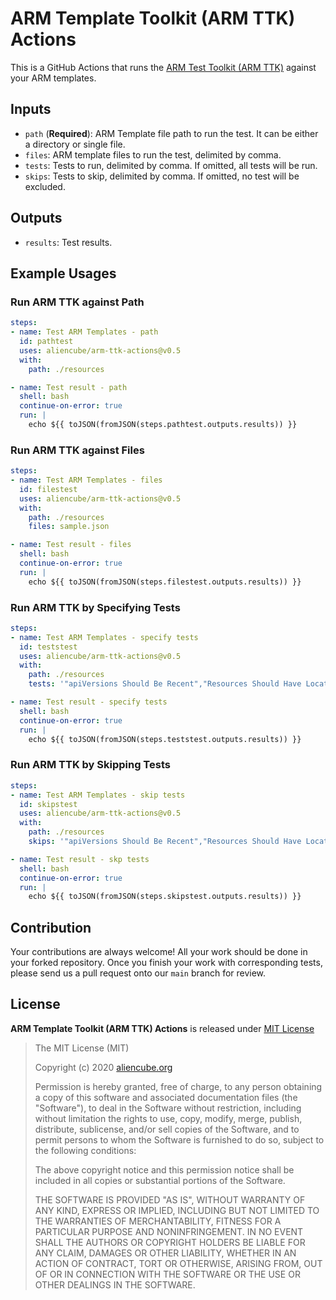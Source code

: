 # ARM Template Toolkit (ARM TTK) Actions #

This is a GitHub Actions that runs the [ARM Test Toolkit (ARM TTK)](https://github.com/Azure/arm-ttk) against your ARM templates.


## Inputs ##

* `path` (**Required**): ARM Template file path to run the test. It can be either a directory or single file.
* `files`: ARM template files to run the test, delimited by comma.
* `tests`: Tests to run, delimited by comma. If omitted, all tests will be run.
* `skips`: Tests to skip, delimited by comma. If omitted, no test will be excluded.


## Outputs ##

* `results`: Test results.


## Example Usages ##

### Run ARM TTK against Path ###

```yaml
steps:
- name: Test ARM Templates - path
  id: pathtest
  uses: aliencube/arm-ttk-actions@v0.5
  with:
    path: ./resources

- name: Test result - path
  shell: bash
  continue-on-error: true
  run: |
    echo ${{ toJSON(fromJSON(steps.pathtest.outputs.results)) }}
```


### Run ARM TTK against Files ###

```yaml
steps:
- name: Test ARM Templates - files
  id: filestest
  uses: aliencube/arm-ttk-actions@v0.5
  with:
    path: ./resources
    files: sample.json

- name: Test result - files
  shell: bash
  continue-on-error: true
  run: |
    echo ${{ toJSON(fromJSON(steps.filestest.outputs.results)) }}
```


### Run ARM TTK by Specifying Tests ###

```yaml
steps:
- name: Test ARM Templates - specify tests
  id: teststest
  uses: aliencube/arm-ttk-actions@v0.5
  with:
    path: ./resources
    tests: '"apiVersions Should Be Recent","Resources Should Have Location"'

- name: Test result - specify tests
  shell: bash
  continue-on-error: true
  run: |
    echo ${{ toJSON(fromJSON(steps.teststest.outputs.results)) }}
```


### Run ARM TTK by Skipping Tests ###

```yaml
steps:
- name: Test ARM Templates - skip tests
  id: skipstest
  uses: aliencube/arm-ttk-actions@v0.5
  with:
    path: ./resources
    skips: '"apiVersions Should Be Recent","Resources Should Have Location"'

- name: Test result - skp tests
  shell: bash
  continue-on-error: true
  run: |
    echo ${{ toJSON(fromJSON(steps.skipstest.outputs.results)) }}
```


## Contribution ##

Your contributions are always welcome! All your work should be done in your forked repository. Once you finish your work with corresponding tests, please send us a pull request onto our `main` branch for review.


## License ##

**ARM Template Toolkit (ARM TTK) Actions** is released under [MIT License](http://opensource.org/licenses/MIT)

> The MIT License (MIT)
>
> Copyright (c) 2020 [aliencube.org](https://aliencube.org)
> 
> Permission is hereby granted, free of charge, to any person obtaining a copy of this software and associated documentation files (the "Software"), to deal in the Software without restriction, including without limitation the rights to use, copy, modify, merge, publish, distribute, sublicense, and/or sell copies of the Software, and to permit persons to whom the Software is furnished to do so, subject to the following conditions:
> 
> The above copyright notice and this permission notice shall be included in all copies or substantial portions of the Software.
> 
> THE SOFTWARE IS PROVIDED "AS IS", WITHOUT WARRANTY OF ANY KIND, EXPRESS OR IMPLIED, INCLUDING BUT NOT LIMITED TO THE WARRANTIES OF MERCHANTABILITY, FITNESS FOR A PARTICULAR PURPOSE AND NONINFRINGEMENT. IN NO EVENT SHALL THE AUTHORS OR COPYRIGHT HOLDERS BE LIABLE FOR ANY CLAIM, DAMAGES OR OTHER LIABILITY, WHETHER IN AN ACTION OF CONTRACT, TORT OR OTHERWISE, ARISING FROM, OUT OF OR IN CONNECTION WITH THE SOFTWARE OR THE USE OR OTHER DEALINGS IN THE SOFTWARE.
